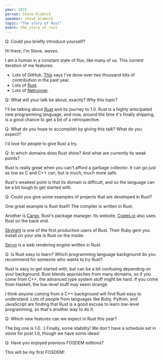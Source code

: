 ```yaml
---
year: 2015
person: Steve Klabnik 
speaker: steve_klabnik 
topic: "The story of Rust"
event: the_story_of_rust 
---
```


Q: Could you briefly introduce yourself?

Hi there, I'm Steve. *waves*.

I am a human in a constant state of flux, like many of us. This
current iteration of me features:

 * Lots of GitHub. [This](https://github.com/steveklabnik/) says I've
done over two thousand bits of contribution in the past year.
 * Lots of [Rust](http://blog.rust-lang.org/2014/12/12/Core-Team.html).
 * Lots of [Netrunner](http://www.fantasyflightgames.com/edge_minisite.asp?eidm=207).

Q: What will your talk be about, exactly? Why this topic? 

I'll be talking about [Rust](http://www.rust-lang.org/) and its
journey to 1.0. Rust is a highly anticipated new programming language,
and now, around the time it's finally shipping, is a good chance to
get a bit of a retrospective.

Q: What do you hope to accomplish by giving this talk? What do you expect? 

I'd love for people to give Rust a try.

Q: In which domains does Rust shine? And what are currently its weak points? 

Rust is really great when you can't afford a garbage collector. It can
go just as low as C and C++ can, but is much, much more safe.

Rust's weakest point is that its domain is difficult, and so the
language can be a bit tough to get started with.

Q: Could you give some examples of projects that are developed in Rust? 

One great example is Rust itself! The compiler is written in Rust.

Another is [Cargo](https://github.com/rust-lang/cargo/), Rust's
package manager. Its website, [Crates.io](http://crates.io) also uses
Rust on the back end.

[Skylight](https://www.skylight.io/) is one of the first production
users of Rust. Their Ruby gem you install on your site is Rust on the
inside.

[Servo](https://github.com/servo/servo) is a web rendering engine
written in Rust.

Q: Is Rust easy to learn? Which programming language background do you recommend for someone who wants to try Rust? 

Rust is easy to get started with, but can be a bit confusing depending
on your background. Rust blends approaches from many domains, so if
you come from C++, the advanced type system stuff might be hard. If
you come from Haskell, the low-level stuff may seem strange.

I think anyone coming from a C++ background will find Rust easy to
understand. Lots of people from languages like Ruby, Python, and
JavaScript are finding that Rust is a good excuse to learn low-level
programming, so that's another way to do it.

Q: Which new features can we expect in Rust this year? 

The big one is 1.0. :) Finally, some stability! We don't have a
schedule set in stone for post 1.0, though we have some ideas!

Q: Have you enjoyed previous FOSDEM editions? 

This will be my first FOSDEM!
